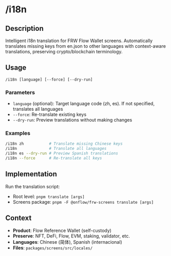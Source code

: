 # /i18n

## Description
Intelligent i18n translation for FRW Flow Wallet screens. Automatically translates missing keys from en.json to other languages with context-aware translations, preserving crypto/blockchain terminology.

## Usage
```
/i18n [language] [--force] [--dry-run]
```

### Parameters
- `language` (optional): Target language code (zh, es). If not specified, translates all languages
- `--force`: Re-translate existing keys
- `--dry-run`: Preview translations without making changes

### Examples
```bash
/i18n zh           # Translate missing Chinese keys
/i18n              # Translate all languages  
/i18n es --dry-run # Preview Spanish translations
/i18n --force      # Re-translate all keys
```

## Implementation
Run the translation script: 
- Root level: `pnpm translate [args]`  
- Screens package: `pnpm -F @onflow/frw-screens translate [args]`

## Context
- **Product**: Flow Reference Wallet (self-custody)
- **Preserve**: NFT, DeFi, Flow, EVM, staking, validator, etc.
- **Languages**: Chinese (简体), Spanish (internacional)
- **Files**: `packages/screens/src/locales/`